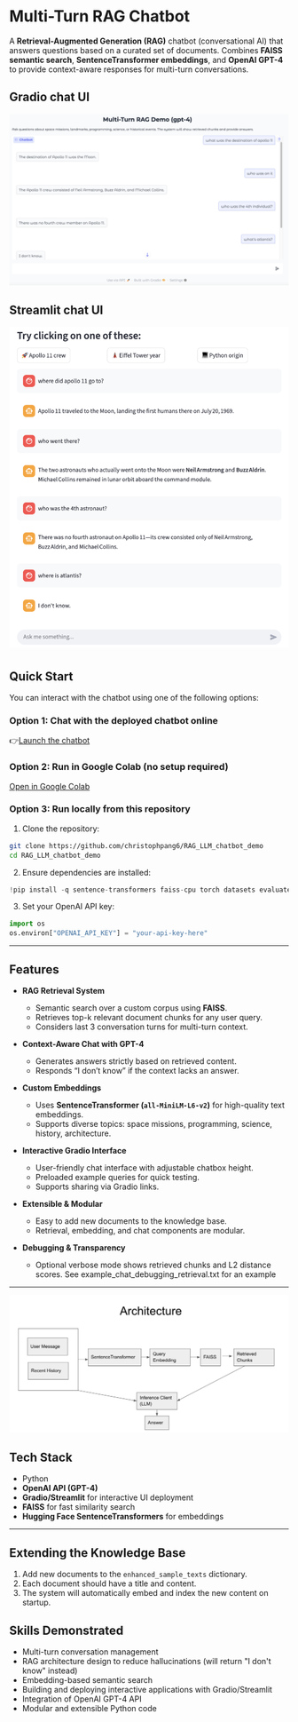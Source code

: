 # Multi-Turn RAG Chatbot

A **Retrieval-Augmented Generation (RAG)** chatbot (conversational AI) that answers questions based on a curated set of documents. Combines **FAISS semantic search**, **SentenceTransformer embeddings**, and **OpenAI GPT-4** to provide context-aware responses for multi-turn conversations.
## Gradio chat UI
![Multi-Turn RAG Demo with gradio chat UI](multi-turn_RAG_demo.png)

## Streamlit chat UI
![Multi-Turn RAG Demo with Streamlit chat UI](rag_llm_streamlit.png)

## Quick Start

You can interact with the chatbot using one of the following options:

### Option 1: Chat with the deployed chatbot online
👉[Launch the chatbot](https://cp-rag-llm.streamlit.app/)

### Option 2: Run in Google Colab (no setup required)
[Open in Google Colab](https://colab.research.google.com/drive/1aetVpiI01FlGcQmJQE32crX949Ft0qi0?usp=sharing)

### Option 3: Run locally from this repository
1. Clone the repository:

```bash
git clone https://github.com/christophpang6/RAG_LLM_chatbot_demo
cd RAG_LLM_chatbot_demo
```

2. Ensure dependencies are installed:

```python
!pip install -q sentence-transformers faiss-cpu torch datasets evaluate rouge-score openai gradio
```
3. Set your OpenAI API key:

```python
import os
os.environ["OPENAI_API_KEY"] = "your-api-key-here"
```



---

## Features

- **RAG Retrieval System**  
  - Semantic search over a custom corpus using **FAISS**.  
  - Retrieves top-k relevant document chunks for any user query.  
  - Considers last 3 conversation turns for multi-turn context.

- **Context-Aware Chat with GPT-4**  
  - Generates answers strictly based on retrieved content.  
  - Responds “I don’t know” if the context lacks an answer.  

- **Custom Embeddings**  
  - Uses **SentenceTransformer (`all-MiniLM-L6-v2`)** for high-quality text embeddings.  
  - Supports diverse topics: space missions, programming, science, history, architecture.  

- **Interactive Gradio Interface**  
  - User-friendly chat interface with adjustable chatbox height.  
  - Preloaded example queries for quick testing.  
  - Supports sharing via Gradio links.  

- **Extensible & Modular**  
  - Easy to add new documents to the knowledge base.  
  - Retrieval, embedding, and chat components are modular.  

- **Debugging & Transparency**  
  - Optional verbose mode shows retrieved chunks and L2 distance scores. See example_chat_debugging_retrieval.txt for an example

---

![architecture](architecture.png)


## Tech Stack

- Python  
- **OpenAI API (GPT-4)**  
- **Gradio/Streamlit** for interactive UI deployment
- **FAISS** for fast similarity search  
- **Hugging Face SentenceTransformers** for embeddings  

---


## Extending the Knowledge Base

1. Add new documents to the `enhanced_sample_texts` dictionary.  
2. Each document should have a title and content.  
3. The system will automatically embed and index the new content on startup.  


## Skills Demonstrated

- Multi-turn conversation management  
- RAG architecture design to reduce hallucinations (will return "I don't know" instead)
- Embedding-based semantic search  
- Building and deploying interactive applications with Gradio/Streamlit
- Integration of OpenAI GPT-4 API  
- Modular and extensible Python code  
